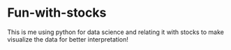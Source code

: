 # Fun-with-stocks

This is me using python for data science and relating it with stocks to make visualize the data for better interpretation!
